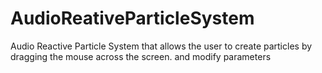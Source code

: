 # AudioReativeParticleSystem
Audio Reactive Particle System that allows the user to create particles by dragging the mouse across the screen. and modify parameters
